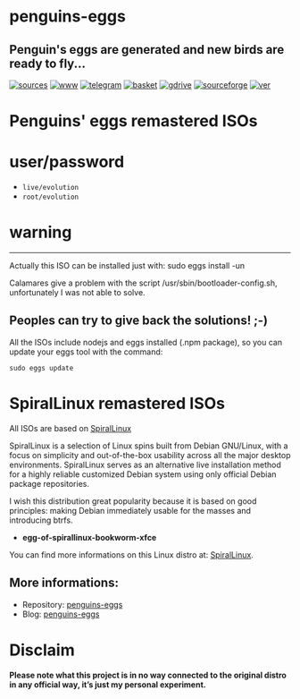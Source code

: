 penguins-eggs
=============

## Penguin&#39;s eggs are generated and new birds are ready to fly...
[![sources](https://img.shields.io/badge/github-sources-cyan)](https://github.com/pieroproietti/penguins-eggs)
[![www](https://img.shields.io/badge/www-blog-cyan)](https://penguins-eggs.net)
[![telegram](https://img.shields.io/badge/telegram-group-cyan)](https://t.me/penguins_eggs)
[![basket](https://img.shields.io/badge/basket-naked-blue)](https://penguins-eggs.net/basket/)
[![gdrive](https://img.shields.io/badge/gdrive-all-blue)](https://drive.google.com/drive/folders/19fwjvsZiW0Dspu2Iq-fQN0J-PDbKBlYY)
[![sourceforge](https://img.shields.io/badge/sourceforge-all-blue)](https://sourceforge.net/projects/penguins-eggs/files/)
[![ver](https://img.shields.io/npm/v/penguins-eggs.svg)](https://npmjs.org/package/penguins-eggs)

# Penguins' eggs remastered ISOs

# user/password
* ```live/evolution```
* ```root/evolution```

# warning
--------------------------------------------------------------------------
Actually this ISO can be installed just with: sudo eggs install -un

Calamares give a problem with the script /usr/sbin/bootloader-config.sh, unfortunately I was not able to solve.

Peoples can try to give back the solutions! ;-)
--------------------------------------------------------------------------

All the ISOs include nodejs and eggs installed (.npm package), so you can update your eggs tool with the command:

```sudo eggs update```

# SpiralLinux remastered ISOs

All ISOs are based on [SpiralLinux](https://spirallinux.github.io/)

SpiralLinux is a selection of Linux spins built from Debian GNU/Linux, with a focus on simplicity and out-of-the-box usability across all the major desktop environments. SpiralLinux serves as an alternative live installation method for a highly reliable customized Debian system using only official Debian package repositories.

I wish this distribution great popularity because it is based on good principles: making Debian immediately usable for the masses and introducing btrfs.

* **egg-of-spirallinux-bookworm-xfce**

You can find more informations on this Linux distro at: [SpiralLinux](https://spirallinux.github.io/).

## More informations:

* Repository: [penguins-eggs](https://github.com/pieroproietti/penguins-eggs)
* Blog: [penguins-eggs](https://penguins-eggs.net)

# Disclaim
__Please note what this project is in no way connected to the original distro in any official way, it’s just my personal experiment.__

